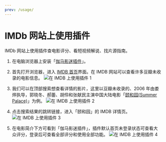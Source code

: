 ```yaml
---
prev: /usage/
---
```


# IMDb 网站上使用插件

IMDb 网站上使用插件查电影评分、看短视频解说、找片源指南。

1. 在电脑浏览器上安装「[伽马影迷插件](/install/)」。

1. 首先打开浏览器，进入 [IMDB 首页](https://www.imdb.com/)界面。在 IMDB 网站可以查看许多豆瓣未收录的电影信息。 ![在 IMDB 上使用插件 1](/assets/usage.imdb.1.png)

1. 我们可以在顶部搜索想查看详情的影片，这里以豆瓣未收录的、2006 年由娄烨执导，郭晓冬、郝蕾、胡伶和张献民主演中国大陆电影「[颐和园(Summer Palace)](https://www.imdb.com/title/tt0794374/)」为例。 ![在 IMDB 上使用插件 2](/assets/usage.imdb.2.png)

1. 点击搜索结果的跳转链接，进入「颐和园」的 IMDB 详情页。 ![在 IMDB 上使用插件 3](/assets/usage.imdb.3.png)

1. 在电影简介下方可看到「伽马影迷插件」，插件默认首页未登录状态可查看大众评分，登录后可查看全部评分和使用全部功能。 ![在 IMDB 上使用插件 4](/assets/usage.imdb.4.png)
